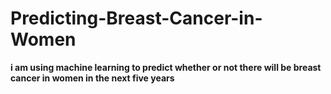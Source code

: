# Predicting-Breast-Cancer-in-Women
**i am using machine learning to predict whether or not there will be breast cancer in women in the next five years**
